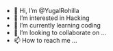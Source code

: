 - 👋 Hi, I’m @YugalRohilla
- 👀 I’m interested in Hacking
- 🌱 I’m currently learning coding
- 💞️ I’m looking to collaborate on ...
- 📫 How to reach me ...

<!---
YugalRohilla/YugalRohilla is a ✨ special ✨ repository because its `README.md` (this file) appears on your GitHub profile.
You can click the Preview link to take a look at your changes.
--->
